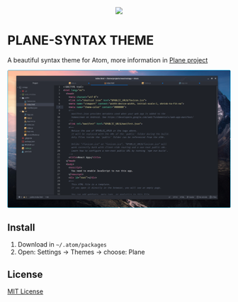 <p align="center">
<img src="assets/logo.svg" />
</p>


# PLANE-SYNTAX THEME

A beautiful syntax theme for Atom, more information in [Plane project](https://github.com/wfpaisa/plane)

<p align="center">
<img src="assets/screenshots/screenshot-01.png" />
</p>

## Install
1. Download in `~/.atom/packages`
2. Open: Settings -> Themes -> choose: Plane


## License

[MIT License](./LICENSE)
